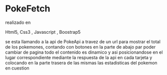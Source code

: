 # PokeFetch

realizado en 

Html5, Css3 , Javascript , Boostrap5

se esta llamando a la api de PokeApi a travez de un url para mostrar el total de los pokemones, contando con botones
en la parte de abajo par poder cambiar de pagina 
todo el contenido es dinamico y asi posicionandose en el lugar correspondiente mediante la respuesta de la api en
cada tarjeta  y colocando en la parte trasera de las mismas las estadisticas del pokemon en cuestion
